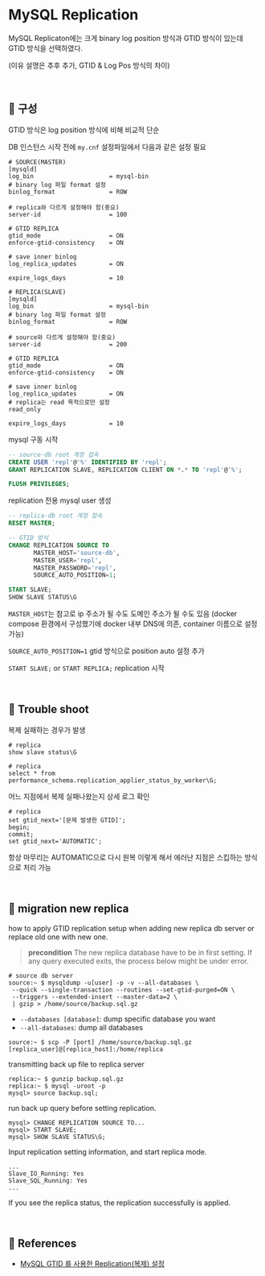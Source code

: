 # MySQL Replication

MySQL Replicaton에는 크게 binary log position 방식과 GTID 방식이 있는데 GTID 방식을 선택하였다.

(이유 설명은 추후 추가, GTID & Log Pos 방식의 차이)

<br>

## 📌 구성

GTID 방식은 log position 방식에 비해 비교적 단순

DB 인스턴스 시작 전에 `my.cnf` 설정파일에서 다음과 같은 설정 필요

```
# SOURCE(MASTER)
[mysqld]
log_bin                     = mysql-bin
# binary log 파일 format 설정
binlog_format               = ROW

# replica와 다르게 설정해야 함(중요)
server-id                   = 100

# GTID REPLICA
gtid_mode                   = ON
enforce-gtid-consistency    = ON

# save inner binlog
log_replica_updates         = ON

expire_logs_days            = 10

# REPLICA(SLAVE)
[mysqld]
log_bin                     = mysql-bin
# binary log 파일 format 설정
binlog_format               = ROW

# source와 다르게 설정해야 함(중요)
server-id                   = 200

# GTID REPLICA
gtid_mode                   = ON
enforce-gtid-consistency    = ON

# save inner binlog
log_replica_updates         = ON
# replica는 read 목적으로만 설정
read_only

expire_logs_days            = 10
```

mysql 구동 시작

```sql
-- source-db root 계정 접속
CREATE USER 'repl'@'%' IDENTIFIED BY 'repl';
GRANT REPLICATION SLAVE, REPLICATION CLIENT ON *.* TO 'repl'@'%';

FLUSH PRIVILEGES;
```
replication 전용 mysql user 생성

```sql
-- replica-db root 계정 접속
RESET MASTER;

-- GTID 방식
CHANGE REPLICATION SOURCE TO
       MASTER_HOST='source-db',
       MASTER_USER='repl',
       MASTER_PASSWORD='repl',
       SOURCE_AUTO_POSITION=1;

START SLAVE;
SHOW SLAVE STATUS\G
```
`MASTER_HOST`는 참고로 ip 주소가 될 수도 도메인 주소가 될 수도 있음
(docker compose 환경에서 구성했기에 docker 내부 DNS에 의존, container 이름으로 설정 가능)

`SOURCE_AUTO_POSITION=1` gtid 방식으로 position auto 설정 추가

`START SLAVE;` or `START REPLICA;` replication 시작

<br>

## 📌 Trouble shoot

복제 실패하는 경우가 발생

```mysql
# replica
show slave status\G
```

```mysql
# replica
select * from performance_schema.replication_applier_status_by_worker\G;
```
어느 지점에서 복제 실패나왔는지 상세 로그 확인

```mysql
# replica
set gtid_next='[문제 발생한 GTID]';
begin;
commit;
set gtid_next='AUTOMATIC';
```
항상 마무리는 AUTOMATIC으로 다시 원복
이렇게 해서 에러난 지점은 스킵하는 방식으로 처리 가능

<br>

## :pushpin: migration new replica

how to apply GTID replication setup when adding new replica db server or replace old one with new one.

> **precondition**
> The new replica database have to be in first setting. If any query executed exits, the process below might be under error.

```shell
# source db server
source:~ $ mysqldump -u[user] -p -v --all-databases \
 --quick --single-transaction --routines --set-gtid-purged=ON \
 --triggers --extended-insert --master-data=2 \
 | gzip > /home/source/backup.sql.gz
```
- `--databases [database]`: dump specific database you want
- `--all-databases`: dump all databases

```shell
source:~ $ scp -P [port] /home/source/backup.sql.gz [replica_user]@[replica_host]:/home/replica
```
transmitting back up file to replica server

```shell
replica:~ $ gunzip backup.sql.gz
replica:~ $ mysql -uroot -p
mysql> source backup.sql;
```
run back up query before setting replication.

```shell
mysql> CHANGE REPLICATION SOURCE TO...
mysql> START SLAVE;
mysql> SHOW SLAVE STATUS\G;
```
Input replication setting information, and start replica mode.

```
...
Slave_IO_Running: Yes
Slave_SQL_Running: Yes
...
```
If you see the replica status, the replication successfully is applied.

<br>

## 📌 References

- [MySQL GTID 를 사용한 Replication(복제) 설정](https://hoing.io/archives/18445)
